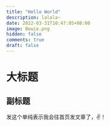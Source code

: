 ```yaml
---
title: "Hello World"
description: lalala~
date: 2022-03-31T10:47:05+08:00
image: Bowie.png
hidden: false
comments: true
draft: false
---
```


# 大标题

## 副标题

发这个单纯表示我会往首页发文章了，✌️！

